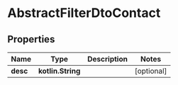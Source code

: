 
# AbstractFilterDtoContact

## Properties
Name | Type | Description | Notes
------------ | ------------- | ------------- | -------------
**desc** | **kotlin.String** |  |  [optional]
